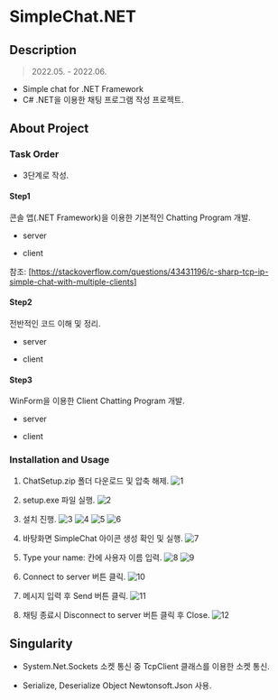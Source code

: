 # SimpleChat.NET


## Description
> 2022.05. - 2022.06.

- Simple chat for .NET Framework
- C# .NET을 이용한 채팅 프로그램 작성 프로젝트.


## About Project

### Task Order
- 3단계로 작성.

#### Step1

콘솔 앱(.NET Framework)을 이용한 기본적인 Chatting Program 개발.

- server

- client

참조: [https://stackoverflow.com/questions/43431196/c-sharp-tcp-ip-simple-chat-with-multiple-clients]

#### Step2

전반적인 코드 이해 및 정리.

- server

- client

#### Step3

WinForm을 이용한 Client Chatting Program 개발. 

- server

- client

### Installation and Usage

1. ChatSetup.zip 폴더 다운로드 및 압축 해제.
![1](./doc/install/1.jpg)

2. setup.exe 파일 실행.
![2](./doc/install/2.jpg)

3. 설치 진행.
![3](./doc/install/3.jpg)
![4](./doc/install/4.jpg)
![5](./doc/install/5.jpg)
![6](./doc/install/6.jpg)

4. 바탕화면 SimpleChat 아이콘 생성 확인 및 실행.
![7](./doc/install/7.jpg)

5. Type your name: 칸에 사용자 이름 입력.
![8](./doc/install/8.jpg)
![9](./doc/install/9.jpg)

6. Connect to server 버튼 클릭.
![10](./doc/install/10.jpg)

7. 메시지 입력 후 Send 버튼 클릭.
![11](./doc/install/11.jpg)

8. 채팅 종료시 Disconnect to server 버튼 클릭 후 Close.
![12](./doc/install/12.jpg)



## Singularity

- System.Net.Sockets 소켓 통신 중 TcpClient 클래스를 이용한 소켓 통신.

- Serialize, Deserialize Object Newtonsoft.Json 사용.